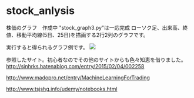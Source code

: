 # stock_anlysis
株価のグラフ　作成中
"stock_graph3.py"は一応完成
ローソク足、出来高、終値、移動平均線(5日、25日)を描画する2行2列のグラフです。

実行すると得られるグラフ例です。
![](https://github.com/crampon12/stock_anlysis/blob/master/sample_figure.png　=300x300)





参照したサイト。初心者なのでその他のサイトからも色々知恵を借りました。
http://sinhrks.hatenablog.com/entry/2015/02/04/002258

http://www.madopro.net/entry/MachineLearningForTrading

http://www.tsjshg.info/udemy/notebooks.html

